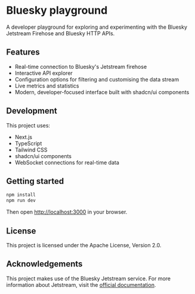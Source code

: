 # Bluesky playground

A developer playground for exploring and experimenting with the Bluesky Jetstream Firehose and Bluesky HTTP APIs.

## Features

- Real-time connection to Bluesky's Jetstream firehose
- Interactive API explorer
- Configuration options for filtering and customising the data stream
- Live metrics and statistics
- Modern, developer-focused interface built with shadcn/ui components

## Development

This project uses:

- Next.js
- TypeScript
- Tailwind CSS
- shadcn/ui components
- WebSocket connections for real-time data

## Getting started

```bash
npm install
npm run dev
```

Then open [http://localhost:3000](http://localhost:3000) in your browser.

## License

This project is licensed under the Apache License, Version 2.0.

## Acknowledgements

This project makes use of the Bluesky Jetstream service. For more information about Jetstream, visit the [official documentation](https://github.com/bluesky-social/jetstream).
